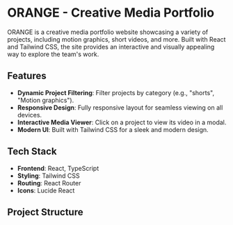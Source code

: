# ORANGE - Creative Media Portfolio

ORANGE is a creative media portfolio website showcasing a variety of projects, including motion graphics, short videos, and more. Built with React and Tailwind CSS, the site provides an interactive and visually appealing way to explore the team's work.

## Features

- **Dynamic Project Filtering**: Filter projects by category (e.g., "shorts", "Motion graphics").
- **Responsive Design**: Fully responsive layout for seamless viewing on all devices.
- **Interactive Media Viewer**: Click on a project to view its video in a modal.
- **Modern UI**: Built with Tailwind CSS for a sleek and modern design.

## Tech Stack

- **Frontend**: React, TypeScript
- **Styling**: Tailwind CSS
- **Routing**: React Router
- **Icons**: Lucide React

## Project Structure
